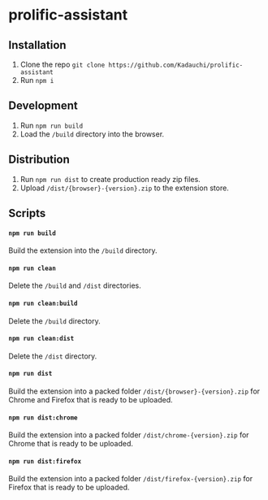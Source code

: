 # prolific-assistant

## Installation

1. Clone the repo `git clone https://github.com/Kadauchi/prolific-assistant`
2. Run `npm i`

## Development

1. Run `npm run build`
2. Load the `/build` directory into the browser.

## Distribution

1. Run `npm run dist` to create production ready zip files.
2. Upload `/dist/{browser}-{version}.zip` to the extension store.

## Scripts

#### `npm run build`

Build the extension into the `/build` directory.

#### `npm run clean`

Delete the `/build` and `/dist` directories.

#### `npm run clean:build`

Delete the `/build` directory.

#### `npm run clean:dist`

Delete the `/dist` directory.

#### `npm run dist`

Build the extension into a packed folder `/dist/{browser}-{version}.zip` for Chrome and Firefox that is ready to be uploaded.

#### `npm run dist:chrome`

Build the extension into a packed folder `/dist/chrome-{version}.zip` for Chrome that is ready to be uploaded.

#### `npm run dist:firefox`

Build the extension into a packed folder `/dist/firefox-{version}.zip` for Firefox that is ready to be uploaded.
